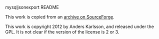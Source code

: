 mysqljsonexport README

This work is copied from an [archive on SourceForge](http://sourceforge.net/projects/mysqljson/files/mysqljsonexport/mysqljsonexport_1.2/mysqljsonexport-1.2.tar.gz/download).
    
This work is copyright 2012 by Anders Karlsson, and released under the GPL. 
It is not clear if the version of the license is 2 or 3.
